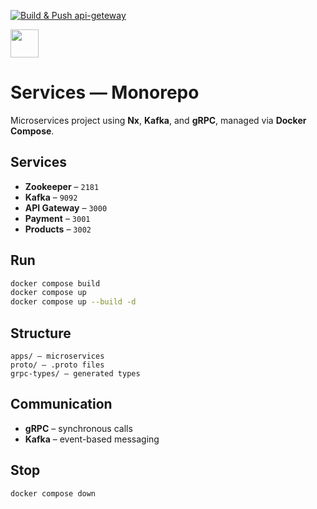[![Build & Push api-geteway](https://github.com/Swistek92/micro/actions/workflows/api-geteway-docker.yml/badge.svg?branch=main)](https://github.com/Swistek92/micro/actions/workflows/api-geteway-docker.yml)

<a alt="Nx logo" href="https://nx.dev" target="_blank" rel="noreferrer"><img src="https://raw.githubusercontent.com/nrwl/nx/master/images/nx-logo.png" width="45"></a>

# Services — Monorepo

Microservices project using **Nx**, **Kafka**, and **gRPC**, managed via **Docker Compose**.

## Services

- **Zookeeper** – `2181`
- **Kafka** – `9092`
- **API Gateway** – `3000`
- **Payment** – `3001`
- **Products** – `3002`

## Run

```bash
docker compose build
docker compose up
docker compose up --build -d
```

## Structure

```
apps/ – microservices
proto/ – .proto files
grpc-types/ – generated types
```

## Communication

- **gRPC** – synchronous calls
- **Kafka** – event-based messaging

## Stop

```bash
docker compose down
```
